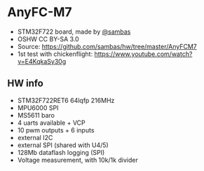 # AnyFC-M7

* STM32F722 board, made by [@sambas](https://github.com/sambas)
* OSHW CC BY-SA 3.0
* Source: https://github.com/sambas/hw/tree/master/AnyFCM7
* 1st test with chickenflight: https://www.youtube.com/watch?v=E4KqkaSy30g

## HW info

* STM32F722RET6 64lqfp 216MHz
* MPU6000 SPI
* MS5611 baro
* 4 uarts available + VCP
* 10 pwm outputs + 6 inputs
* external I2C
* external SPI (shared with U4/5)
* 128Mb dataflash logging (SPI)
* Voltage measurement, with 10k/1k divider
